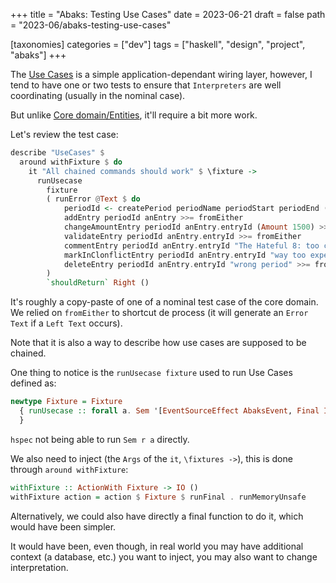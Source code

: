 +++
title = "Abaks: Testing Use Cases"
date = 2023-06-21
draft = false
path = "2023-06/abaks-testing-use-cases"

[taxonomies]
categories = ["dev"]
tags = ["haskell", "design", "project", "abaks"]
+++

The [Use Cases](@/2023-06-18-abaks-use-cases.md) is a simple application-dependant wiring layer,
however, I tend to have one or two tests to ensure that `Interpreters` are well coordinating (usually in the nominal case).

But unlike [Core domain/Entities](@/2023-06-14_abaks-testing-core.md), it'll require a bit more work.

Let's review the test case:

```haskell
describe "UseCases" $
  around withFixture $ do
    it "All chained commands should work" $ \fixture ->
      runUsecase
        fixture
        ( runError @Text $ do
            periodId <- createPeriod periodName periodStart periodEnd (Amount 0) >>= fromEither
            addEntry periodId anEntry >>= fromEither
            changeAmountEntry periodId anEntry.entryId (Amount 1500) >>= fromEither
            validateEntry periodId anEntry.entryId >>= fromEither
            commentEntry periodId anEntry.entryId "The Hateful 8: too cool" >>= fromEither
            markInClonflictEntry periodId anEntry.entryId "way too expensive" >>= fromEither
            deleteEntry periodId anEntry.entryId "wrong period" >>= fromEither
        )
        `shouldReturn` Right ()
```

It's roughly a copy-paste of one of a nominal test case of the core domain.
We relied on `fromEither` to shortcut de process (it will generate an `Error Text` if a `Left Text` occurs).

Note that it is also a way to describe how use cases are supposed to be chained.

One thing to notice is the `runUsecase fixture` used to run Use Cases defined as:

```haskell
newtype Fixture = Fixture
  { runUsecase :: forall a. Sem '[EventSourceEffect AbaksEvent, Final IO] a -> IO a
  }
```

`hspec` not being able to run `Sem r a` directly.

We also need to inject (the `Args` of the `it`, `\fixtures ->`), this is done through `around withFixture`:

```haskell
withFixture :: ActionWith Fixture -> IO ()
withFixture action = action $ Fixture $ runFinal . runMemoryUnsafe
```

Alternatively, we could also have directly a final function to do it, which would have been simpler.

It would have been, even though, in real world you may have additional context (a database, etc.) you want to inject, you may also want to change interpretation.
